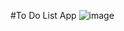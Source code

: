 #To Do List App
![image](https://github.com/govardhan666/To_Do_App_Android/assets/71170706/49c21620-a6ee-4c98-bb8b-473bdc1912d4)
